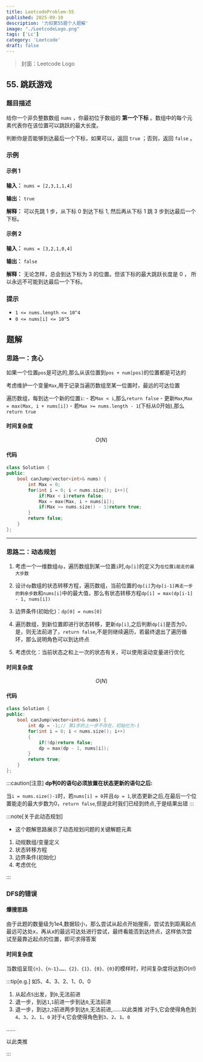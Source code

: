 ```yaml
---
title: LeetcodeProblem-55
published: 2025-09-10
description: '力扣第55题个人题解'
image: "./LeetcodeLogo.png"
tags: ['Lc']
category: 'Leetcode'
draft: false 
---
```


> 封面：Leetcode Logo

## 55. 跳跃游戏

### 题目描述

给你一个非负整数数组 `nums` ，你最初位于数组的 **第一个下标** 。数组中的每个元素代表你在该位置可以跳跃的最大长度。

判断你是否能够到达最后一个下标，如果可以，返回 `true` ；否则，返回 `false` 。

### 示例

#### 示例 1

**输入：** `nums = [2,3,1,1,4]`

**输出：** `true`

**解释：** 可以先跳 1 步，从下标 0 到达下标 1, 然后再从下标 1 跳 3 步到达最后一个下标。

#### 示例 2

**输入：** `nums = [3,2,1,0,4]`

**输出：** `false`

**解释：** 无论怎样，总会到达下标为 3 的位置。但该下标的最大跳跃长度是 0 ， 所以永远不可能到达最后一个下标。

### 提示

- `1 <= nums.length <= 10^4`
- `0 <= nums[i] <= 10^5`

## 题解

### 思路一：贪心

如果一个位置`pos`是可达的,那么从该位置到`pos + num[pos]`的位置都是可达的

考虑维护一个变量`Max`,用于记录当遍历数组至某一位置时，最远的可达位置

遍历数组，每到达一个新的位置`i`:
    - 若`Max < i`,那么`return false`
    - 更新`Max`,`Max = max(Max, i + nums[i])`
    - 若`Max >= nums.length - 1`(下标从0开始),那么`return true`

#### 时间复杂度

$$O(N)$$

#### 代码

```cpp
class Solution {
public:
    bool canJump(vector<int>& nums) {
        int Max = 0;
        for(int i = 0; i < nums.size(); i++){
            if(Max < i)return false;
            Max = max(Max, i + nums[i]);
            if(Max >= nums.size() - 1)return true;
        }
        return false;
    }
};
```

---

### 思路二：动态规划

1. 考虑一个一维数组`dp`，遍历数组到某一位置`i`时,`dp[i]`的定义为`在位置i能走的最大步数`

2. 设计`dp`数组的状态转移方程，遍历数组，当前位置的`dp[i]`为`dp[i-1]再走一步的剩余步数`和`nums[i]`中的最大值，那么有状态转移方程`dp[i] = max(dp[i-1] - 1, nums[i])`

3. 边界条件(初始化)：`dp[0] = nums[0]`

4. 遍历数组，到新位置即进行状态转移，更新`dp[i]`,之后判断`dp[i]`是否为0，是，则无法前进了，`return false`,不是则继续遍历，若最终退出了遍历循环，那么说明角色可以到达终点

5. 考虑优化：当前状态之和上一次的状态有关，可以使用滚动变量进行优化

#### 时间复杂度

$$O(N)$$

#### 代码

```cpp
class Solution {
public:
    bool canJump(vector<int>& nums) {
        int dp = -1;// 第1步的上一步不存在，初始化为-1
        for(int i = 0; i < nums.size(); i++)
        {
            if(!dp)return false;
            dp = max(dp - 1, nums[i]); 
        }
        return true;
    }
};
```

:::caution[注意]
**dp判0的语句必须放置在状态更新的语句之后:**

当`i = nums.size()-1`时，若`nums[i] = 0`并且`dp = 1`,状态更新之后,在最后一个位置能走的最大步数为0，`return false`,但是此时我们已经到终点,于是结果出错
:::

:::note[关于此动态规划]
- 这个题解思路展示了动态规划问题的关键解题元素

1. 动规数组/变量定义
2. 状态转移方程
3. 边界条件(初始化)
4. 考虑优化

:::

### DFS的错误

#### 爆搜思路

由于此题的数量级为1e4,数据较小，那么尝试从起点开始搜索，尝试去到距离起点最远可达处x，再从x的最远可达处进行尝试，最终看能否到达终点，这样依次尝试至最靠近起点的位置，即可求得答案

#### 时间复杂度

当数组呈现`{n}、{n-1}……、{2}、{1}、{0}、{0}`的模样时，时间复杂度将达到$O(n!)$

:::tip[e.g.]
如5、4、3、2、1、0、0

1. 从起点`5`出发，到`0`,无法前进
2. 退一步，到达`1`,`1`前进一步到达`0`,无法前进
3. 退一步，到达`2`,`2`前进两步到达`0`,无法前进,……以此类推
对于`5`,它会使得角色到`4`、`3`、`2`、`1`、`0`
对于`4`,它会使得角色到`3`、`2`、`1`、`0`

……

以此类推

:::
